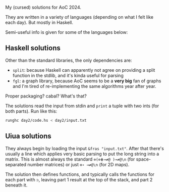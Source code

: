 My (cursed) solutions for AoC 2024.

They are written in a variety of languages (depending on what I felt like each day).
But mostly in Haskell.

Semi-useful info is given for some of the languages below:

## Haskell solutions

Other than the standard libraries, the only dependencies are:
- `split`: because Haskell can apparently not agree on providing a split function in the stdlib, and it's kinda useful for parsing
- `fgl`: a graph library, because AoC seems to be a **very big** fan of graphs and I'm tired of re-implementing the same algorithms year after year.

Proper packaging? cabal? What's that?

The solutions read the input from stdin and `print` a tuple with two ints (for both parts). Run like this:
``` bash
runghc day2/code.hs < day2/input.txt
```

## Uiua solutions

They always begin by loading the input `&fras "input.txt"`.
After that there's usually a line which applies very basic parsing to put the long string into a matrix.
This is almost always the standard `⊜(⊜⋕⊸≠@ )⊸≠@\n` (for space-separated number matrices) or just `⊜∘ ⊸≠@\n` (for 2D maps).

The solution then defines functions, and typically calls the functions for each part with `⊃`, leaving part 1 result at the top of the stack, and part 2 beneath it.
